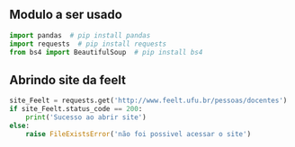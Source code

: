 ## Modulo a ser usado
```python
import pandas  # pip install pandas
import requests  # pip install requests
from bs4 import BeautifulSoup  # pip install bs4
```
## Abrindo site da feelt
```python
site_Feelt = requests.get('http://www.feelt.ufu.br/pessoas/docentes')
if site_Feelt.status_code == 200:
    print('Sucesso ao abrir site')
else:
    raise FileExistsError('não foi possivel acessar o site')
```
